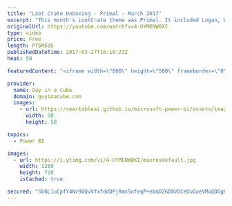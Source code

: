 ```yaml
---
title: "Loot Crate Unboxing - Primal - March 2017"
excerpt: "This month's LootCrate theme was Primal. It included Logan, Winston from Overwatch, Jurassic Park and Predator.  Affiliate Link if you want to help support Guy in a Cube: http://bit.ly/2cNY20R  LET'S CONNECT!  Guy in a Cube -- https://guyinacube.com -- http://twitter.com/guyinacube -- http://www.facebook.com/guyinacube"
originalUrl: https://youtube.com/watch?v=4-UYMENW0XI
type: video
price: Free
length: PT5M53S
publishedDateTime: 2017-03-27T16:18:23Z
heat: 50

featuredContent: "<iframe width=\"800\" height=\"500\" frameborder=\"0\" src=\"https://www.youtube.com/embed/4-UYMENW0XI\" allow=\"accelerometer; autoplay; encrypted-media; gyroscope; picture-in-picture\" allowfullscreen></iframe>"

provider:
  name: Guy in a Cube
  domain: guyinacube.com
  images:
    - url: https://smartableai.github.io/microsoft-power-bi/assets/images/organizations/guyinacube.com-50x50.jpg
      width: 50
      height: 50

topics:
  - Power BI

images:
  - url: https://i.ytimg.com/vi/4-UYMENW0XI/maxresdefault.jpg
    width: 1280
    height: 720
    isCached: true

secured: "Sb0L1uCpfY4Nr90QvVfxfddDPjRms5nfeqP+ebmDZ6D8VOCeOuOxeVMuQDGgHQsIVf85zOedOoSHhaPTWTDPIkwFeB5sFvvlTtBdCNDsbPa5YjKgbWVnJTgvgis3jctc8xDSgfpNHeuogcq9c0O+bC4obvYGARpmjR6pLJqkflwYrwvZZxROeOvSScwbCCU870K3nBkXd60adA3UzCYggCG4zvTAkGRatNrEL9mjZvfkPKOM8M7CY60ml97gHuzHesfqEuKgPFKNmDQhLIcvRrG2fMHQXih4HX2uvF8vudA5f6i1h5dgvhzQK+i5TrnjlyTOChZJWI/A1Qiuw3c4T/O0i2b6u8uLgKoUFE1VURvuC80bS1TjCfIyjdUeLG4/vkF8JQOxHVzq12NcHBlhLlrjAcee9TRXustU0Ooyt08=;faSX1ajIsvA72PF33bn9pw=="
---
```


